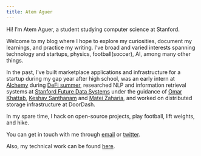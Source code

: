 ```yaml
---
title: Atem Aguer
---
```


<!-- <img src="./banner.svg" width="701" height="183"> -->

Hi! I’m Atem Aguer, a student studying computer science at Stanford.

Welcome to my blog where I hope to explore my curiosities, document my learnings, and practice my writing. I’ve broad and varied interests spanning technology and startups, physics, football(soccer), AI, among many other things.

In the past, I’ve built marketplace applications and infrastructure for a startup during my gap year after high school, was an early intern at [Alchemy](https://alchemy.com) during [DeFi summer](https://wiki.rugdoc.io/docs/defi-summer-definition/), researched NLP and information retrieval systems at [Stanford Future Data Systems](http://www.futuredata.io.s3-website-us-west-2.amazonaws.com/) under the guidance of [Omar Khattab](https://omarkhattab.com/), [Keshav Santhanam](https://cs.stanford.edu/~keshav2/) and [Matei Zaharia](https://people.eecs.berkeley.edu/~matei/), and worked on distributed storage infrastructure at DoorDash.

In my spare time, I hack on open-source projects, play football, lift weights, and hike.

You can get in touch with me through [email](mailto:atemjohn@stanford.edu) or [twitter](https://x.com/leithnyang).

Also, my technical work can be found [here](https://github.com/atemaguer).
